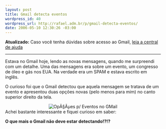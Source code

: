 ```yaml
--- 
layout: post
title: Gmail detecta eventos
wordpress_id: 40
wordpress_url: http://rafael.adm.br/p/gmail-detecta-eventos/
date: 2006-05-10 12:30:26 -03:00
---
```

<strong>Atualizado:</strong> Caso você tenha dúvidas sobre acesso ao Gmail, <a href="https://mail.google.com/support/bin/topic.py?topic=1536">leia a central de ajuda</a>

***

Estava no Gmail hoje, lendo as novas mensagens, quando me surpreendi com um detalhe. Uma das mensagens era sobre um evento, um congresso de óleo e gás nos EUA. Na verdade era um SPAM e estava escrito em inglês.

O curioso foi que o Gmail detectou que aquela mensagem se tratava de um evento e apresentou duas opções novas (pelo menos para mim) no canto superior direito da tela.
<div style="text-align: center"><img id="image39" alt="OpÃ§Ãµes p/ Eventos no GMail" src="http://rafael.adm.br/wp-content/uploads/2006/05/google-event.png" /></div>
Achei bastante interessante e fiquei curioso em saber:

<strong>O que mais o Gmail não deve estar detectando!?!?</strong>
